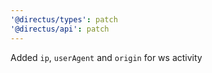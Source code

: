 ```yaml
---
'@directus/types': patch
'@directus/api': patch
---
```


Added `ip`, `userAgent` and `origin` for ws activity
